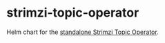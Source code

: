 # strimzi-topic-operator

Helm chart for the
[standalone Strimzi Topic Operator](https://github.com/strimzi/strimzi-kafka-operator/tree/0.32.0/install/topic-operator).
